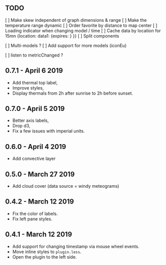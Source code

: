 ## TODO

[ ] Make skew independent of graph dimensions & range
[ ] Make the temperature range dynamic
[ ] Order favorite by distance to map center
[ ] Loading indicator when changing model / time
[ ] Cache data by location for 15mn {location: data1: {expires: } }}
[ ] Split components

[ ] Multi-models ?
[ ] Add support for more models (iconEu)

[ ] listen to metricChanged ?

## 0.7.1 - April 6 2019

- Add thermal top label,
- Improve styles,
- Display thermals from 2h after sunrise to 2h before sunset.

## 0.7.0 - April 5 2019

- Better axis labels,
- Drop d3,
- Fix a few issues with imperial units.

## 0.6.0 - April 4 2019

- Add convective layer

## 0.5.0 - March 27 2019

- Add cloud cover (data source = windy meteograms)

## 0.4.2 - March 12 2019

- Fix the color of labels.
- Fix left pane styles.

## 0.4.1 - March 12 2019

- Add support for changing timestamp via mouse wheel events.
- Move inline styles to `plugin.less`.
- Open the plugin to the left side.

